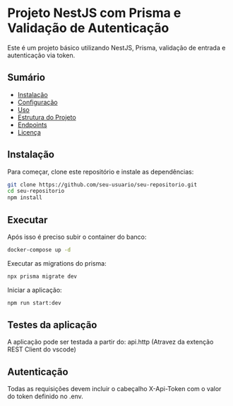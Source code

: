 # Projeto NestJS com Prisma e Validação de Autenticação

Este é um projeto básico utilizando NestJS, Prisma, validação de entrada e autenticação via token.

## Sumário

- [Instalação](#instalação)
- [Configuração](#configuração)
- [Uso](#uso)
- [Estrutura do Projeto](#estrutura-do-projeto)
- [Endpoints](#endpoints)
- [Licença](#licença)

## Instalação

Para começar, clone este repositório e instale as dependências:

```bash
git clone https://github.com/seu-usuario/seu-repositorio.git
cd seu-repositorio
npm install
```

## Executar

Após isso é preciso subir o container do banco:

```bash
docker-compose up -d
```

Executar as migrations do prisma:

```bash
npx prisma migrate dev
```

Iniciar a aplicação:

```bash
npm run start:dev
```

## Testes da aplicação

A aplicação pode ser testada a partir do: api.http
(Atravez da extenção REST Client do vscode)

## Autenticação

Todas as requisições devem incluir o cabeçalho X-Api-Token com o valor do token definido no .env.


